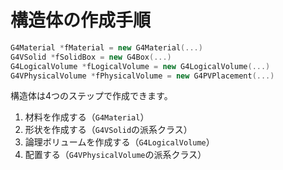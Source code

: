 # 構造体の作成手順

```cpp
G4Material *fMaterial = new G4Material(...)
G4VSolid *fSolidBox = new G4Box(...)
G4LogicalVolume *fLogicalVolume = new G4LogicalVolume(...)
G4VPhysicalVolume *fPhysicalVolume = new G4PVPlacement(...)
```

構造体は4つのステップで作成できます。

1. 材料を作成する（``G4Material``）
2. 形状を作成する（``G4VSolid``の派系クラス）
3. 論理ボリュームを作成する（``G4LogicalVolume``）
4. 配置する（``G4VPhysicalVolume``の派系クラス）
